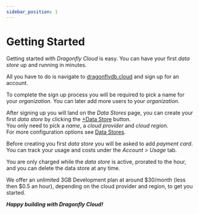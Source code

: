 ```yaml
---
sidebar_position: 1
---
```


# Getting Started

Getting started with *Dragonfly Cloud* is easy. You can have your first *data store* up and running in minutes.

All you have to do is navigate to [dragonflydb.cloud](https://dragonflydb.cloud) and sign up for an account.

To complete the sign up process you will be required to pick a name for your *organization*.
You can later add more users to your *organization*.

After signing up you will land on the *Data Stores* page, you can create your first *data store* by clicking the [+Data Store](https://dragonflydb.cloud/datastores/new) button.  
You only need to pick a *name*, a *cloud provider* and *cloud region*.  
For more configuration options see [Data Stores](./datastores).

Before creating you first *data store* you will be asked to add *payment card*.
You can track your usage and costs under the *Account > Usage* tab.

You are only charged while the *data store* is active, prorated to the hour, and you can delete the data store at any time.
 
We offer an unlimited 3GB Development plan at around $30/month (less then $0.5 an hour), depending on the cloud provider and region, to get you started.

***Happy building with Dragonfly Cloud!***



